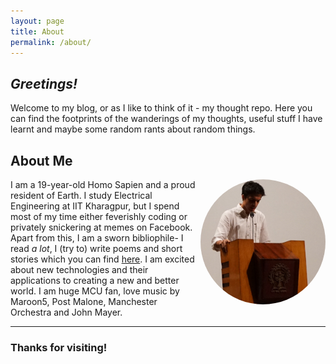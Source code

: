 ```yaml
---
layout: page
title: About
permalink: /about/
---
```

<style>
  img {
    border-radius: 50%;
  }
</style>



## _Greetings!_

Welcome to my blog, or as I like to think of it - my thought repo. Here you can find the footprints of the wanderings of my thoughts, useful stuff I have learnt and maybe some random rants about random things.


## About Me

<img src="https://raw.githubusercontent.com/thescriptninja/thescriptninja.github.io/master/img/profilepic.jpg" alt="Me" title="This is me" width="200" height="200" align="right"/>

I am a 19-year-old Homo Sapien and a proud resident of Earth. I study Electrical Engineering at IIT Kharagpur, but I spend most of my time either feverishly coding or privately snickering at memes on Facebook. Apart from this, I am a sworn bibliophile- I read _a lot_, I (try to) write poems and short stories which you can find [here](https://medium.com/@thescriptninja). I am excited about new technologies and their applications to creating a new and better world.
I am huge MCU fan, love music by Maroon5, Post Malone, Manchester Orchestra and John Mayer.

***
### Thanks for visiting!

